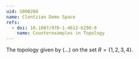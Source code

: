 ```yaml
---
uid: S000208
name: Clontzian Demo Space
refs:
  - doi: 10.1007/978-1-4612-6290-9
    name: Counterexamples in Topology
---
```


The topology given by (...) on the set $R=\{1,2,3,4\}$.

